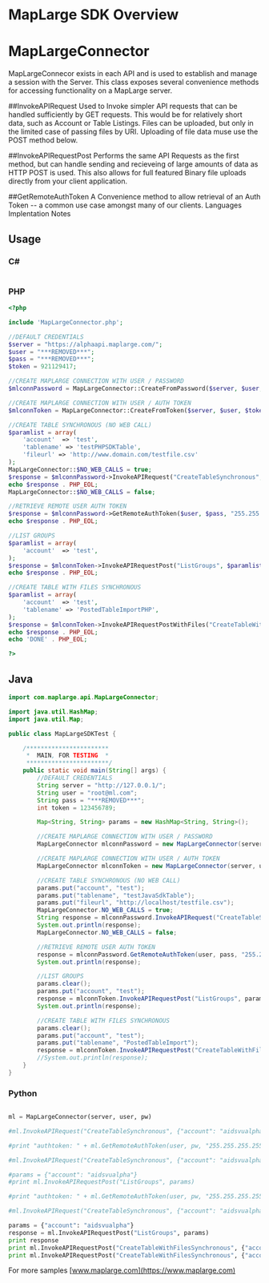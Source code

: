 # MapLarge SDK Overview

# MapLargeConnector

MapLargeConnecor exists in each API and is used to establish and manage a session with the Server. This class exposes several convenience methods for accessing functionality on a MapLarge server.

##InvokeAPIRequest
Used to Invoke simpler API requests that can be handled sufficiently by GET requests. This would be for relatively short data, such as Account or Table Listings. Files can be uploaded, but only in the limited case of passing files by URI. Uploading of file data muse use the POST method below.

##InvokeAPIRequestPost
Performs the same API Requests as the first method, but can handle sending and recieveing of large amounts of data as HTTP POST is used. This also allows for full featured Binary file uploads directly from your client application.

##GetRemoteAuthToken
A Convenience method to allow retrieval of an Auth Token -- a common use case amongst many of our clients. 
Languages Implentation Notes

## Usage

### C#
``` csharp

```

### PHP

``` php
<?php

include 'MapLargeConnector.php';

//DEFAULT CREDENTIALS
$server = "https://alphaapi.maplarge.com/";
$user = "***REMOVED***";
$pass = "***REMOVED***";
$token = 921129417;

//CREATE MAPLARGE CONNECTION WITH USER / PASSWORD
$mlconnPassword = MapLargeConnector::CreateFromPassword($server, $user, $pass);

//CREATE MAPLARGE CONNECTION WITH USER / AUTH TOKEN
$mlconnToken = MapLargeConnector::CreateFromToken($server, $user, $token);

//CREATE TABLE SYNCHRONOUS (NO WEB CALL)
$paramlist = array(
    'account'  => 'test',
    'tablename' => 'testPHPSDKTable',
    'fileurl' => 'http://www.domain.com/testfile.csv'
);
MapLargeConnector::$NO_WEB_CALLS = true;
$response = $mlconnPassword->InvokeAPIRequest("CreateTableSynchronous", $paramlist);
echo $response . PHP_EOL;
MapLargeConnector::$NO_WEB_CALLS = false;

//RETRIEVE REMOTE USER AUTH TOKEN
$response = $mlconnPassword->GetRemoteAuthToken($user, $pass, "255.255.255.255");
echo $response . PHP_EOL;

//LIST GROUPS
$paramlist = array(
    'account'  => 'test',
);
$response = $mlconnToken->InvokeAPIRequestPost("ListGroups", $paramlist);
echo $response . PHP_EOL;

//CREATE TABLE WITH FILES SYNCHRONOUS
$paramlist = array(
    'account'  => 'test',
    'tablename' => 'PostedTableImportPHP',
);
$response = $mlconnToken->InvokeAPIRequestPostWithFiles("CreateTableWithFilesSynchronous", $paramlist, array ( "N:\\MergedPhoenix.csv" ));
echo $response . PHP_EOL;
echo 'DONE' . PHP_EOL;

?>
```

## Java

``` java
import com.maplarge.api.MapLargeConnector;

import java.util.HashMap;
import java.util.Map;

public class MapLargeSDKTest {

    /***********************
     *  MAIN, FOR TESTING  *
     ***********************/
    public static void main(String[] args) {
        //DEFAULT CREDENTIALS
        String server = "http://127.0.0.1/";
        String user = "root@ml.com";
        String pass = "***REMOVED***";
        int token = 123456789;

        Map<String, String> params = new HashMap<String, String>();

        //CREATE MAPLARGE CONNECTION WITH USER / PASSWORD
        MapLargeConnector mlconnPassword = new MapLargeConnector(server, user, pass);

        //CREATE MAPLARGE CONNECTION WITH USER / AUTH TOKEN
        MapLargeConnector mlconnToken = new MapLargeConnector(server, user, token);

        //CREATE TABLE SYNCHRONOUS (NO WEB CALL)
        params.put("account", "test");
        params.put("tablename", "testJavaSdkTable");
        params.put("fileurl", "http://localhost/testfile.csv");
        MapLargeConnector.NO_WEB_CALLS = true;
        String response = mlconnPassword.InvokeAPIRequest("CreateTableSynchronous", params);
        System.out.println(response);
        MapLargeConnector.NO_WEB_CALLS = false;

        //RETRIEVE REMOTE USER AUTH TOKEN
        response = mlconnPassword.GetRemoteAuthToken(user, pass, "255.255.255.255");
        System.out.println(response);

        //LIST GROUPS
        params.clear();
        params.put("account", "test");
        response = mlconnToken.InvokeAPIRequestPost("ListGroups", params);
        System.out.println(response);

        //CREATE TABLE WITH FILES SYNCHRONOUS
        params.clear();
        params.put("account", "test");
        params.put("tablename", "PostedTableImport");
        response = mlconnToken.InvokeAPIRequestPost("CreateTableWithFilesSynchronous", params,	new String[] { "C:\\temp\\usa.csv" });
        //System.out.println(response);
    }
}
```

### Python
``` python

ml = MapLargeConnector(server, user, pw)

#ml.InvokeAPIRequest("CreateTableSynchronous", {"account": "aidsvualpha",  "tablename": "testPythonSdkTable", "fileurl": "http://localhost/testfile.csv"})

#print "authtoken: " + ml.GetRemoteAuthToken(user, pw, "255.255.255.255")

#ml.InvokeAPIRequest("CreateTableSynchronous", {"account": "aidsvualpha",  "tablename": "testPythonSdkTable", "fileurl": "http://localhost/testfile.csv"})

#params = {"account": "aidsvualpha"}
#print ml.InvokeAPIRequestPost("ListGroups", params)

#print "authtoken: " + ml.GetRemoteAuthToken(user, pw, "255.255.255.255")

#ml.InvokeAPIRequest("CreateTableSynchronous", {"account": "aidsvualpha",  "tablename": "testPythonSdkTable", "fileurl": "http://localhost/testfile.csv"})

params = {"account": "aidsvualpha"}
response = ml.InvokeAPIRequestPost("ListGroups", params)
print response
print ml.InvokeAPIRequestPost("CreateTableWithFilesSynchronous", {"account": "aidsvualpha",  "tablename": "testPythonSdkTable2"}, ["/temp/usa.csv"])
print ml.InvokeAPIRequestPost("CreateTableWithFilesSynchronous", {"account": "aidsvualpha",  "tablename": "testPythonSdkTable2"}, ["c:\\temp\\usa.csv"])
```


For more samples 
[www.maplarge.com](https://www.maplarge.com)

